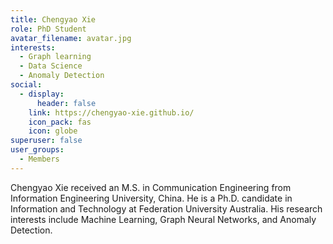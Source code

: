 ```yaml
---
title: Chengyao Xie
role: PhD Student
avatar_filename: avatar.jpg
interests:
  - Graph learning
  - Data Science
  - Anomaly Detection
social:
  - display:
      header: false
    link: https://chengyao-xie.github.io/
    icon_pack: fas
    icon: globe
superuser: false
user_groups:
  - Members
---
```

Chengyao Xie received an M.S. in Communication Engineering from Information Engineering University, China. He is a Ph.D. candidate in Information and Technology at Federation University Australia. His research interests include Machine Learning, Graph Neural Networks, and Anomaly Detection.
